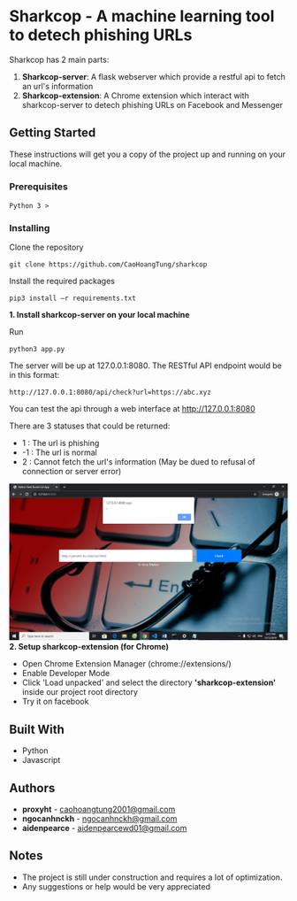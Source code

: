 # Sharkcop - A machine learning tool to detech phishing URLs

Sharkcop has 2 main parts:
1. **Sharkcop-server**: A flask webserver which provide a restful api to fetch an url's information
2. **Sharkcop-extension**: A Chrome extension which interact with sharkcop-server to detech phishing URLs on Facebook and Messenger

## Getting Started

These instructions will get you a copy of the project up and running on your local machine.

### Prerequisites

```
Python 3 >
```

### Installing
Clone the repository
```
git clone https://github.com/CaoHoangTung/sharkcop
```

Install the required packages
```
pip3 install –r requirements.txt
```


**1. Install sharkcop-server on your local machine**

Run
```
python3 app.py
```

The server will be up at 127.0.0.1:8080. 
The RESTful API endpoint would be in this format:
```
http://127.0.0.1:8080/api/check?url=https://abc.xyz
```

You can test the api through a web interface at http://127.0.0.1:8080

There are 3 statuses that could be returned:
-  1 : The url is phishing
- -1 : The url is normal
-  2 : Cannot fetch the url's information (May be dued to refusal of connection or server error)

![Image description](/readme/4.png)
**2. Setup sharkcop-extension (for Chrome)**

  - Open Chrome Extension Manager (chrome://extensions/)
  - Enable Developer Mode
  - Click 'Load unpacked' and select the directory **'sharkcop-extension'** inside our project root directory
  - Try it on facebook
  
## Built With

* Python
* Javascript

## Authors

* **proxyht** - caohoangtung2001@gmail.com
* **ngocanhnckh** - ngocanhnckh@gmail.com
* **aidenpearce** - aidenpearcewd01@gmail.com

## Notes

* The project is still under construction and requires a lot of optimization.
* Any suggestions or help would be very appreciated
